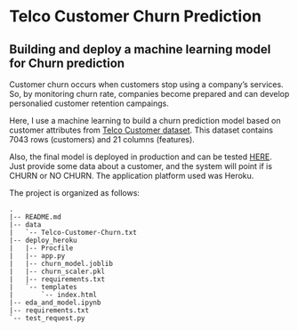 # Telco Customer Churn Prediction
## Building and deploy a machine learning model for Churn prediction

Customer churn occurs when customers stop using a company’s services. So, by monitoring churn rate, companies become prepared and can develop personalied customer retention campaings.

Here, I use a machine learning to build a churn prediction model based on customer attributes from <a href="https://www.kaggle.com/blastchar/telco-customer-churn" target=_blank>Telco Customer dataset</a>. This dataset contains 7043 rows (customers) and 21 columns (features).

Also, the final model is deployed in production and can be tested <a href="https://telco-churn-app.herokuapp.com/" target=_blank>HERE<a/>. Just provide some data about a customer, and the system will point if is CHURN or NO CHURN.
The application platform used was Heroku.

The project is organized as follows:

```
.
|-- README.md
|-- data
|   `-- Telco-Customer-Churn.txt
|-- deploy_heroku
|   |-- Procfile
|   |-- app.py
|   |-- churn_model.joblib
|   |-- churn_scaler.pkl
|   |-- requirements.txt
|   `-- templates
|       `-- index.html
|-- eda_and_model.ipynb
|-- requirements.txt
`-- test_request.py
```

